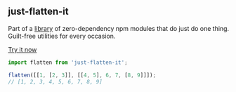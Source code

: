 ## just-flatten-it

Part of a [library](http://anguscroll.com/just) of zero-dependency npm modules that do just do one thing.  
Guilt-free utilities for every occasion.

[Try it now](http://anguscroll.com/just/just-flatten-it)

```js
import flatten from 'just-flatten-it';

flatten([[1, [2, 3]], [[4, 5], 6, 7, [8, 9]]]);
// [1, 2, 3, 4, 5, 6, 7, 8, 9]
```
